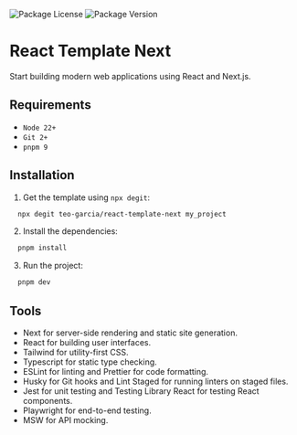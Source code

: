 <!-- ![README.md banner](./README.png) -->

![Package License](https://img.shields.io/github/license/teo-garcia/react-template-next)
![Package Version](https://img.shields.io/github/package-json/v/teo-garcia/react-template-next)

# React Template Next

Start building modern web applications using React and Next.js.

## Requirements

- `Node 22+`
- `Git 2+`
- `pnpm 9`

## Installation

1. Get the template using `npx degit`:

```bash
  npx degit teo-garcia/react-template-next my_project
```

2. Install the dependencies:

```bash
  pnpm install
```

3. Run the project:

```bash
  pnpm dev
```

## Tools

- Next for server-side rendering and static site generation.
- React for building user interfaces.
- Tailwind for utility-first CSS.
- Typescript for static type checking.
- ESLint for linting and Prettier for code formatting.
- Husky for Git hooks and Lint Staged for running linters on staged files.
- Jest for unit testing and Testing Library React for testing React components.
- Playwright for end-to-end testing.
- MSW for API mocking.
